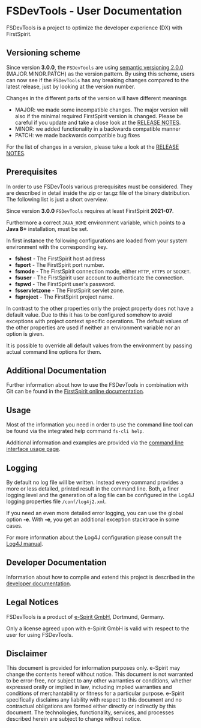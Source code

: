 # FSDevTools - User Documentation

FSDevTools is a project to optimize the developer experience (DX) with FirstSpirit.

## Versioning scheme

Since version **3.0.0**, the `FSDevTools` are using [semantic versioning 2.0.0](https://semver.org/#semantic-versioning-200) (MAJOR.MINOR.PATCH) as the version pattern.
By using this scheme, users can now see if the `FSDevTools` has any breaking changes compared to the latest release, just by looking at the version number.

Changes in the different parts of the version will have different meanings

- MAJOR: we made some incompatible changes. The major version will also if the minimal required FirstSpirit version is changed. Please be careful if you update and take a close look at the [RELEASE NOTES](RELEASENOTES.md). 
- MINOR: we added functionality in a backwards compatible manner
- PATCH: we made backwards compatible bug fixes

For the list of changes in a version, please take a look at the [RELEASE NOTES](RELEASENOTES.md).

## Prerequisites

In order to use FSDevTools various prerequisites must be considered.
They are described in detail inside the zip or tar.gz file of the binary distribution.
The following list is just a short overview.

Since version **3.0.0** `FSDevTools` requires at least FirstSpirit **2021-07**.

Furthermore a correct `JAVA_HOME` environment variable, which points to a **Java 8+** installation, must be set.

In first instance the following configurations are loaded from your system environment with the corresponding key.

- **fshost** - The FirstSpirit host address
- **fsport** - The FirstSpirit port number.
- **fsmode** - The FirstSpirit connection mode, either `HTTP`, `HTTPS` or `SOCKET`.
- **fsuser** - The FirstSpirit user account to authenticate the connection.
- **fspwd** - The FirstSpirit user's password.
- **fsservletzone** - The FirstSpirit servlet zone.
- **fsproject** - The FirstSpirit project name.

In contrast to the other properties only the project property does not have a default value.
Due to this it has to be configured somehow to avoid exceptions with project context specific operations.
The default values of the other properties are used if neither an environment variable nor an option is given.

It is possible to override all default values from the environment by passing actual command line options for them.

## Additional Documentation

Further information about how to use the FSDevTools in combination with Git can be found in the [FirstSpirit online documentation](https://docs.e-spirit.com/odfs/edocs/sync/introduction/index.html).

## Usage
Most of the information you need in order to use the command line tool can be found via the integrated help command `fs-cli help`.

Additional information and examples are provided via the [command line interface usage page](documentation/CLI_USAGE.md).

## Logging

By default no log file will be written.
Instead every command provides a more or less detailed, printed result in the command line.
Both, a finer logging level and the generation of a log file can be configured in the Log4J logging properties file `/conf/log4j2.xml`.

If you need an even more detailed error logging, you can use the global option **-e**. 
With **-e**, you get an additional exception stacktrace in some cases.

For more information about the Log4J configuration please consult the [Log4J manual](https://logging.apache.org/log4j/2.x/manual/).

## Developer Documentation

Information about how to compile and extend this project is described in the [developer documentation](documentation/DEV_DOC.md).

## Legal Notices

FSDevTools is a product of [e-Spirit GmbH](https://www.e-spirit.com), Dortmund, Germany.

Only a license agreed upon with e-Spirit GmbH is valid with respect to the user for using FSDevTools.

## Disclaimer

This document is provided for information purposes only. 
e-Spirit may change the contents hereof without notice. 
This document is not warranted to be error-free, nor subject to any other warranties or conditions, whether expressed orally or implied in law, including implied warranties and conditions of merchantability or fitness for a particular purpose.
e-Spirit specifically disclaims any liability with respect to this document and no contractual obligations are formed either directly or indirectly by this document.
The technologies, functionality, services, and processes described herein are subject to change without notice.
